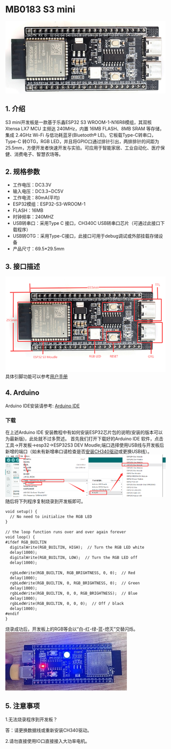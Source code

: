 # MB0183 S3 mini

![1](./media/1.png)

## 1. 介绍

S3 mini开发板是一款基于乐鑫ESP32 S3 WROOM-1-N16R8模组，其双核 Xtensa LX7 MCU 主频达 240MHz，内置 16MB FLASH、8MB SRAM 等存储，集成 2.4GHz Wi-Fi 与低功耗蓝牙(Bluetooth® LE)。它板载Type-C转串口，Type-C 转OTG，RGB LED，并且将GPIO口通过排针引出，两排排针的间距为25.5mm，方便开发者快速开发与实验。可应用于智能家居、工业自动化、医疗保健、消费电子、智慧农场等。

## 2. 规格参数

- 工作电压：DC3.3V
- 输入电压：DC3.3~DC5V 
- 工作电流：80mA(平均)
- ESP32模组：ESP32-S3-WROOM-1
- ​FLASH：16MB
- ​时钟频率：240MHZ
- USB转串口：采用Type C 接口，CH340C USB转串口芯片（可通过此接口下载程序）
- USB转OTG：采用Type-C接口，此接口可用于debug调试或外部挂载存储设备
- 产品尺寸：69.5*29.5mm

## 3. 接口描述

![2](./media/2.png)
具体引脚功能可以参考[用户手册](https://www.espressif.com.cn/sites/default/files/documentation/esp32-s3_datasheet_cn.pdf)

## 4. Arduino

Arduino IDE安装请参考: [Arduino IDE](https://www.keyesrobot.cn/projects/Arduino)

### 下载
在上述Arduino IDE 安装教程中有如何安装ESP32芯片包的说明(安装的版本可以为最新版)，此处就不过多赘述。
首先我们打开下载好的Arduino IDE 软件，点击工具->开发板->esp32->ESP32S3 DEV Moudle;端口选择使用USB线与开发板后新增的端口（如未有新增串口请检查是否[安装CH340驱动](https://www.keyesrobot.cn/projects/Arduino)或更换USB线）。
![3](./media/3.png)
随后将下列程序复制烧录到开发板即可。

```
void setup() {
  // No need to initialize the RGB LED
}

// the loop function runs over and over again forever
void loop() {
#ifdef RGB_BUILTIN
  digitalWrite(RGB_BUILTIN, HIGH);  // Turn the RGB LED white
  delay(1000);
  digitalWrite(RGB_BUILTIN, LOW);  // Turn the RGB LED off
  delay(1000);

  rgbLedWrite(RGB_BUILTIN, RGB_BRIGHTNESS, 0, 0);  // Red
  delay(1000);
  rgbLedWrite(RGB_BUILTIN, 0, RGB_BRIGHTNESS, 0);  // Green
  delay(1000);
  rgbLedWrite(RGB_BUILTIN, 0, 0, RGB_BRIGHTNESS);  // Blue
  delay(1000);
  rgbLedWrite(RGB_BUILTIN, 0, 0, 0);  // Off / black
  delay(1000);
#endif
}
```
烧录成功后，开发板上的RGB等会以“白-红-绿-蓝-熄灭”交替闪烁。
![4](./media/4.png)
## 5. 注意事项

1.无法烧录程序到开发板？

答：请更换数据线或重新安装CH340驱动。

2.请勿直接使用IO口直接接入大功率电机。















